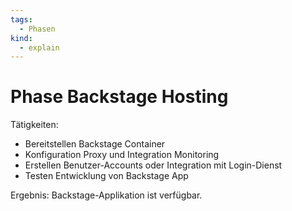 ```yaml
---
tags:
  - Phasen
kind:
  - explain
---
```

# Phase Backstage Hosting

Tätigkeiten:

* Bereitstellen Backstage Container
* Konfiguration Proxy und Integration Monitoring
* Erstellen Benutzer-Accounts oder Integration mit Login-Dienst
* Testen Entwicklung von Backstage App

Ergebnis: Backstage-Applikation ist verfügbar.